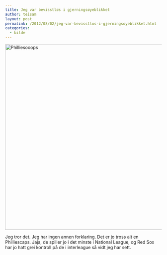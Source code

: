 ```yaml
---
title: Jeg var bevisstløs i gjerningsøyeblikket
author: teisam
layout: post
permalink: /2012/08/02/jeg-var-bevisstlos-i-gjerningsoyeblikket.html
categories:
  - bilde
---
```

<img src="/content/philliesooops.jpg" alt="Philliesooops" title="philliesooops.jpg" border="0" width="600" height="600" />

Jeg tror det. Jeg har ingen annen forklaring. Det er jo tross alt en Philliescaps. Jaja, de spiller jo i det minste i National League, og Red Sox har jo hatt grei kontroll på de i interleague så vidt jeg har sett.